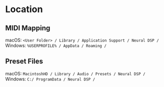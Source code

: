 # Location

## MIDI Mapping
macOS: `<User Folder> / Library / Application Support / Neural DSP /`  
Windows: `%USERPROFILE% / AppData / Roaming /`  

## Preset Files
macOS: `MacintoshHD / Library / Audio / Presets / Neural DSP /`  
Windows: `C:/ ProgramData / Neural DSP /`  